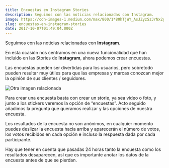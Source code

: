 ```yaml
---
title: Encuestas en Instagram Stories
description: Seguimos con las noticias relacionadas con Instagram.
image: https://cdn-images-1.medium.com/max/800/1*80hTjWY_AsJZyzSzJrNx2g.jpeg
slug: encuestas-en-instagram-stories
date: 2017-10-07T01:49:04.000Z
---
```


Seguimos con las noticias relacionadas con **Instagram**.

En esta ocasión nos centramos en una nueva funcionalidad que han incluido en las Stories de **Instagram**, ahora podemos crear encuestas.

Las encuestas pueden ser divertidas para los usuarios, pero sobretodo pueden resultar muy útiles para que las empresas y marcas conozcan mejor la opinión de sus clientes / seguidores.

![Otra imagen relacionada](https://cdn-images-1.medium.com/max/800/0*MfYvNFPbxK7cb3dN)

Para crear una encuesta basta con crear un storie, ya sea video o foto, y junto a los stickers veremos la opción de “encuestas”. Acto seguido añadimos la pregunta que queramos realizar y las opciones de nuestra encuesta.

Los resultados de la encuesta no son anónimos, en cualquier momento puedes deslizar la encuesta hacia arriba y aparecerán el número de votos, los votos recibidos en cada opción e incluso la respuesta dada por cada participante.

Hay que tener en cuenta que pasadas 24 horas tanto la encuesta como los resultados desaparecen, así que es importante anotar los datos de la encuesta antes de que se pierdan.
